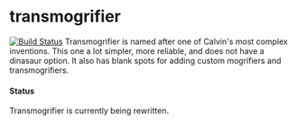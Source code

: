 transmogrifier
==============
[![Build Status](https://travis-ci.org/mohae/transmogrifier.png)](https://travis-ci.org/mohae/transmogrifier)
Transmogrifier is named after one of Calvin's most complex inventions. This one a lot simpler, more reliable, and does not have a dinasaur option. It also has blank spots for adding custom mogrifiers and transmogrifiers.

#### Status
Transmogrifier is currently being rewritten.
